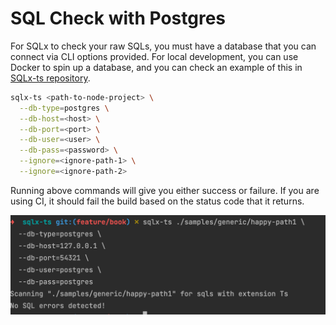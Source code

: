 # SQL Check with Postgres

For SQLx to check your raw SQLs, you must have a database that you can connect via CLI options
provided. For local development, you can use Docker to spin up a database, and you can check an
example of this in [SQLx-ts repository](https://github.com/JasonShin/sqlx-ts/blob/main/docker-compose.yml).

```bash
sqlx-ts <path-to-node-project> \
  --db-type=postgres \
  --db-host=<host> \
  --db-port=<port> \
  --db-user=<user> \
  --db-pass=<password> \
  --ignore=<ignore-path-1> \
  --ignore=<ignore-path-2>
```

Running above commands will give you either success or failure. If you are using CI, it should
fail the build based on the status code that it returns.

<img src="../assets/postgres-check-success.png">




